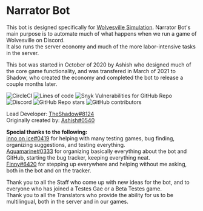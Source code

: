 # Narrator Bot

This bot is designed specifically for [Wolvesville Simulation](https://wovsimulation.xyz).
Narrator Bot's main purpose is to automate much of what happens when we run a game of Wolvesville on Discord.    
It also runs the server economy and much of the more labor-intensive tasks in the server.

This bot was started in October of 2020 by Ashish who designed much of the core game functionality, and was transfered in March of 2021 to Shadow, who created the economy and completed the bot to release a couple months later.    

![CircleCI](https://img.shields.io/circleci/build/github/wwosimulation/Narrator-bot?style=for-the-badge)
![Lines of code](https://img.shields.io/tokei/lines/github/wwosimulation/Narrator-bot?style=for-the-badge)
![Snyk Vulnerabilities for GitHub Repo](https://img.shields.io/snyk/vulnerabilities/github/wwosimulation/Narrator-bot?style=for-the-badge)    
![Discord](https://img.shields.io/discord/465795320526274561?logo=discord&style=for-the-badge)
![GitHub Repo stars](https://img.shields.io/github/stars/wwosimulation/Narrator-bot?logo=github&style=for-the-badge)
![GitHub contributors](https://img.shields.io/github/contributors/wwosimulation/Narrator-bot?style=for-the-badge)

Lead Developer: [TheShadow#8124](https://github.com/thewilloftheshadow)   
Originally created by: [Ashish#0540](https://github.com/3061LRTAGSPKJMORMRT)   

__Special thanks to the following:__    
[inno on ice#0419](https://github.com/inno14) for helping with many testing games, bug finding, organizing suggestions, and testing everything.    
[Aquamarine#0333](https://github.com/sampadap03) for organizing basically everything about the bot and GitHub, starting the bug tracker, keeping everything neat.   
[Finny#6420](https://github.com/FinnyMarigold58) for stepping up everywhere and helping without me asking, both in the bot and on the tracker.    
   
Thank you to all the Staff who come up with new ideas for the bot, and to everyone who has joined a Testes Gae or a Beta Testes game.   
Thank you to all the Translators who provide the ability for us to be multilingual, both in the server and in our games.   
